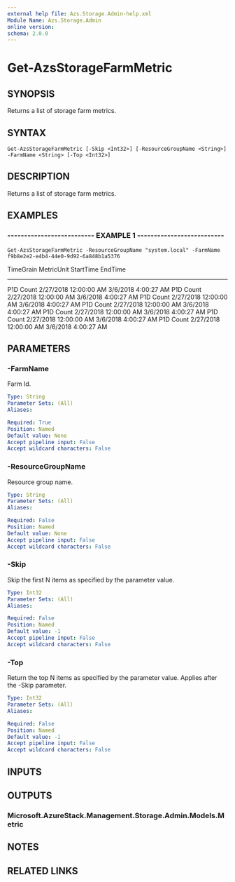 ```yaml
---
external help file: Azs.Storage.Admin-help.xml
Module Name: Azs.Storage.Admin
online version:
schema: 2.0.0
---
```


# Get-AzsStorageFarmMetric

## SYNOPSIS
Returns a list of storage farm metrics.

## SYNTAX

```
Get-AzsStorageFarmMetric [-Skip <Int32>] [-ResourceGroupName <String>] -FarmName <String> [-Top <Int32>]
```

## DESCRIPTION
Returns a list of storage farm metrics.

## EXAMPLES

### -------------------------- EXAMPLE 1 --------------------------
```
Get-AzsStorageFarmMetric -ResourceGroupName "system.local" -FarmName f9b8e2e2-e4b4-44e0-9d92-6a848b1a5376
```

TimeGrain                      MetricUnit                     StartTime                      EndTime
---------                      ----------                     ---------                      -------
P1D                            Count                          2/27/2018 12:00:00 AM          3/6/2018 4:00:27 AM
P1D                            Count                          2/27/2018 12:00:00 AM          3/6/2018 4:00:27 AM
P1D                            Count                          2/27/2018 12:00:00 AM          3/6/2018 4:00:27 AM
P1D                            Count                          2/27/2018 12:00:00 AM          3/6/2018 4:00:27 AM
P1D                            Count                          2/27/2018 12:00:00 AM          3/6/2018 4:00:27 AM
P1D                            Count                          2/27/2018 12:00:00 AM          3/6/2018 4:00:27 AM
P1D                            Count                          2/27/2018 12:00:00 AM          3/6/2018 4:00:27 AM

## PARAMETERS

### -FarmName
Farm Id.

```yaml
Type: String
Parameter Sets: (All)
Aliases:

Required: True
Position: Named
Default value: None
Accept pipeline input: False
Accept wildcard characters: False
```

### -ResourceGroupName
Resource group name.

```yaml
Type: String
Parameter Sets: (All)
Aliases:

Required: False
Position: Named
Default value: None
Accept pipeline input: False
Accept wildcard characters: False
```

### -Skip
Skip the first N items as specified by the parameter value.

```yaml
Type: Int32
Parameter Sets: (All)
Aliases:

Required: False
Position: Named
Default value: -1
Accept pipeline input: False
Accept wildcard characters: False
```

### -Top
Return the top N items as specified by the parameter value.
Applies after the -Skip parameter.

```yaml
Type: Int32
Parameter Sets: (All)
Aliases:

Required: False
Position: Named
Default value: -1
Accept pipeline input: False
Accept wildcard characters: False
```

## INPUTS

## OUTPUTS

### Microsoft.AzureStack.Management.Storage.Admin.Models.Metric

## NOTES

## RELATED LINKS

